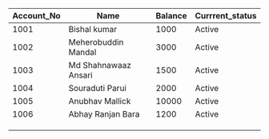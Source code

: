 |  Account_No 	|   Name	|   Balance	|   Currrent_status	|
|---	|---	|---	|---	|
|   1001	|  Bishal kumar 	| 1000  	|   Active	|
| 1002  	| Meherobuddin Mandal  	| 3000   	| Active  	|
| 1003	|   Md Shahnawaaz Ansari	|  1500 	|  Active	|
|  1004 	| Souraduti Parui  	|   2000	|  Active	|
|   1005	|  Anubhav Mallick 	|   10000	|   Active	|
|  1006 	| Abhay Ranjan Bara  	|  1200 	| Active  	|
|   	|   	|   	|   	|
|   	|   	|   	|   	|
|   	|   	|   	|   	|
